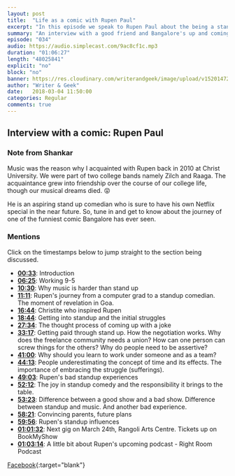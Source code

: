 ```yaml
---
layout: post
title:  "Life as a comic with Rupen Paul"
excerpt: "In this episode we speak to Rupen Paul about the being a standup comedian"
summary: "An interview with a good friend and Bangalore's up and coming standup comedian Rupen Paul"
episode: "034"
audio: https://audio.simplecast.com/9ac8cf1c.mp3
duration: "01:06:27"
length: "48025841"
explicit: "no"
block: "no"
banner: https://res.cloudinary.com/writerandgeek/image/upload/v1520147209/Rupen.jpg
author: "Writer & Geek"
date:   2018-03-04 11:50:00
categories: Regular
comments: true
---
```

## Interview with a comic: Rupen Paul
### Note from Shankar
Music was the reason why I acquainted with Rupen back in 2010 at Christ University. We were part of two college bands namely Zilch and Raaga. The acquaintance grew into friendship over the course of our college life, though our musical dreams died. :stuck_out_tongue_closed_eyes:
	
He is an aspiring stand up comedian who is sure to have his own Netflix special in the near future. So, tune in and get to know about the journey of one of the funniest comic Bangalore has ever seen.

### Mentions
Click on the timestamps below to jump straight to the section being discussed.

- **[00:33](#t=00:00:33)**: Introduction
- **[06:25](#t=00:06:25)**: Working 9-5
- **[10:30](#t=00:10:30)**: Why music is harder than stand up
- **[11:11](#t=00:11:11)**: Rupen's journey from a computer grad to a standup comedian. The moment of revelation in Goa.
- **[16:44](#t=00:16:44)**: Christite who inspired Rupen
- **[18:44](#t=00:18:44)**: Getting into standup and the initial struggles
- **[27:34](#t=00:27:34)**: The thought process of coming up with a joke
- **[33:17](#t=00:33:17)**: Getting paid through stand up. How the negotiation works. Why does the freelance community needs a union? How can one person can screw things for the others? Why do people need to be assertive?
- **[41:00](#t=00:41:00)**: Why should you learn to work under someone and as a team?
- **[44:13](#t=00:44:13)**: People underestimating the concept of time and its effects. The importance of embracing the struggle (sufferings).
- **[49:03](#t=00:49:03)**: Rupen's bad standup experiences
- **[52:12](#t=00:52:12)**: The joy in standup comedy and the responsibility it brings to the table.
- **[53:23](#t=00:53:23)**: Difference between a good show and a bad show. Difference between standup and music. And another bad experience.
- **[58:21](#t=00:58:21)**: Convincing parents, future plans
- **[59:56](#t=00:59:56)**: Rupen's standup influences
- **[01:01:32](#t=01:01:32)**: Next gig on March 24th, Rangoli Arts Centre. Tickets up on BookMyShow
- **[01:03:14](#t=01:03:14)**: A little bit about Rupen's upcoming podcast - Right Room Podcast

[Facebook](https://www.facebook.com/photo.php?fbid=10154921701085351&set=t.100001647223728&type=3&theater){:target="blank"}
